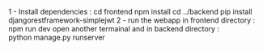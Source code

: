 1  - Install dependencies : 
    cd frontend
    npm install
    cd ../backend
    pip install djangorestframework-simplejwt
2 - run the webapp 
    in frontend directory : 
      npm run dev
    open another termainal and in backend directory :  
      python manage.py runserver
      
